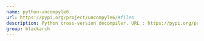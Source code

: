 ```yaml
---
name: python-uncompyle6
url: https://pypi.org/project/uncompyle6/#files
description: Python cross-version decompiler. URL : https://pypi.org/project/uncompyle6/#files Groups : blackarch blackarch-decompiler
group: blackarch
---
```


